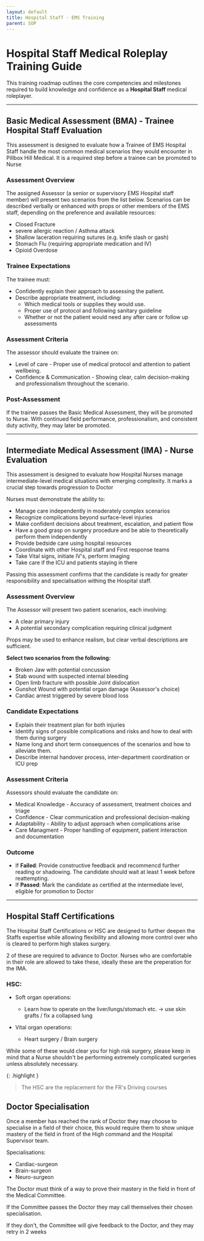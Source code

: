 ```yaml
---
layout: default
title: Hospital Staff - EMS Training
parent: SOP
---
```


# Hospital Staff Medical Roleplay Training Guide

This training roadmap outlines the core competencies and milestones required to build knowledge and confidence as a **Hospital Staff** medical roleplayer.

---

## Basic Medical Assessment (BMA) - Trainee Hospital Staff Evaluation

This assessment is designed to evaluate how a Trainee of EMS Hospital Staff handle the most common medical scenarios they would encounter in Pillbox Hill Medical. It is a required step before a trainee can be promoted to Nurse

### Assessment Overview

The assigned Assessor (a senior or supervisory EMS Hospital staff member) will present two scenarios from the list below. Scenarios can be described verbally or enhanced with props or other members of the EMS staff, depending on the preference and available resources:
- Closed Fracture
- severe allergic reaction / Asthma attack
- Shallow laceration requiring sutures (e.g. knife slash or gash)
- Stomach Flu (requiring appropriate medication and IV)
- Opioid Overdose

### Trainee Expectations

The trainee must:

- Confidently explain their approach to assessing the patient.
- Describe appropriate treatment, including:
  - Which medical tools or supplies they would use.
  - Proper use of protocol and following sanitary guideline
  - Whether or not the patient would need any after care or follow up assessments

### Assessment Criteria

The assessor should evaluate the trainee on:

- Level of care - Proper use of medical protocol and attention to patient wellbeing.
- Confidence & Communication - Showing clear, calm decision-making and professionalism throughout the scenario.

###  Post-Assessment
If the trainee passes the Basic Medical Assessment, they will be promoted to Nurse. With continued field performance, professionalism, and consistent duty activity, they may later be promoted.

---

## Intermediate Medical Assessment (IMA) - Nurse Evaluation

This assessment is designed to evaluate how Hospital Nurses manage intermediate-level medical situations with emerging complexity. It marks a crucial step towards progression to Doctor

Nurses must demonstrate the ability to:
- Manage care independently in moderately complex scenarios
- Recognize complications beyond surface-level injuries
- Make confident decisions about treatment, escalation, and patient flow
- Have a good grasp on surgery procedure and be able to theoretically perform them independently
- Provide bedside care using hospital resources
- Coordinate with other Hospital staff and First response teams
- Take Vital signs, initiate IV's, perform imaging
- Take care if the ICU and patients staying in there

Passing this assessment confirms that the candidate is ready for greater responsibility and specialisation withing the Hospital staff.

### Assessment Overview

The Assessor will present two patient scenarios, each involving:
- A clear primary injury
- A potential secondary complication requiring clinical judgment

Props may be used to enhance realism, but clear verbal descriptions are sufficient.

**Select two scenarios from the following:**
- Broken Jaw with potential concussion
- Stab wound with suspected internal bleeding
- Open limb fracture with possible Joint dislocation
- Gunshot Wound with potential organ damage (Assessor's choice)
- Cardiac arrest triggered by severe blood loss

### Candidate Expectations

- Explain their treatment plan for both injuries
- Identify signs of possible complications and risks and how to deal with them during surgery
- Name long and short term consequences of the scenarios and how to alleviate them.
- Describe internal handover process, inter-department coordination or ICU prep

### Assessment Criteria

Assessors should evaluate the candidate on:

- Medical Knowledge - Accuracy of assessment, treatment choices and triage
- Confidence - Clear communication and professional decision-making
- Adaptability - Ability to adjust approach when complications arise
- Care Managment - Proper handling of equipment, patient interaction and documentation

### Outcome
- If **Failed**: Provide constructive feedback and recommencd further reading or shadowing. The candidate should wait at least 1 week before reattempting.
- If **Passed**: Mark the candidate as certified at the intermediate level, eligible for promotion to Doctor

---

## Hospital Staff Certifications

The Hospital Staff Certifications or HSC are designed to further deepen the Staffs expertise while allowing flexibility and allowing more control over who is cleared to perform high stakes surgery.

2 of these are required to advance to Doctor. Nurses who are comfortable in their role are allowed to take these, ideally these are the preperation for the IMA.

### HSC:

- Soft organ operations:
  - Learn how to operate on the liver/lungs/stomach etc. -> use skin grafts / fix a collapsed lung

- Vital organ operations:
  - Heart surgery / Brain surgery

While some of these would clear you for high risk surgery, please keep in mind that a Nurse shouldn't be performing extremely complicated surgeries unless absolutely necessary.

{: .highlight }
> The HSC are the replacement for the FR's Driving courses

## Doctor Specialisation

Once a member has reached the rank of Doctor they may choose to specialise in a field of their choice, this would require them to show unique mastery of the field in front of the High command and the Hospital Supervisor team.

Specialisations:
- Cardiac-surgeon
- Brain-surgeon
- Neuro-surgeon

The Doctor must think of a way to prove their mastery in the field in front of the Medical Committee.

If the Committee passes the Doctor they may call themselves their chosen specialisation.

If they don't, the Committee will give feedback to the Doctor, and they may retry in 2 weeks